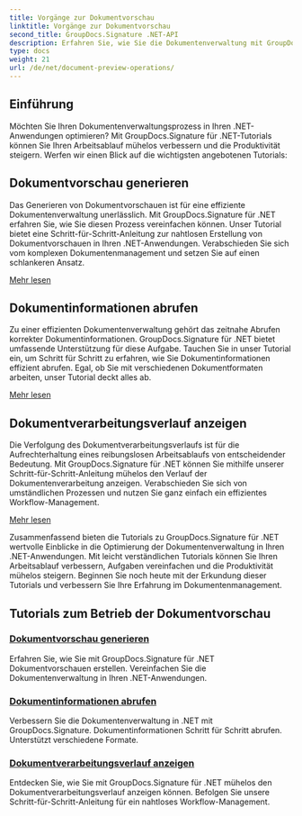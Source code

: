 ```yaml
---
title: Vorgänge zur Dokumentvorschau
linktitle: Vorgänge zur Dokumentvorschau
second_title: GroupDocs.Signature .NET-API
description: Erfahren Sie, wie Sie die Dokumentenverwaltung mit GroupDocs.Signature für .NET-Tutorials optimieren können. Vereinfachen Sie Aufgaben, verbessern Sie den Arbeitsablauf und steigern Sie mühelos die Produktivität.
type: docs
weight: 21
url: /de/net/document-preview-operations/
---
```

## Einführung

Möchten Sie Ihren Dokumentenverwaltungsprozess in Ihren .NET-Anwendungen optimieren? Mit GroupDocs.Signature für .NET-Tutorials können Sie Ihren Arbeitsablauf mühelos verbessern und die Produktivität steigern. Werfen wir einen Blick auf die wichtigsten angebotenen Tutorials:

## Dokumentvorschau generieren

Das Generieren von Dokumentvorschauen ist für eine effiziente Dokumentenverwaltung unerlässlich. Mit GroupDocs.Signature für .NET erfahren Sie, wie Sie diesen Prozess vereinfachen können. Unser Tutorial bietet eine Schritt-für-Schritt-Anleitung zur nahtlosen Erstellung von Dokumentvorschauen in Ihren .NET-Anwendungen. Verabschieden Sie sich vom komplexen Dokumentenmanagement und setzen Sie auf einen schlankeren Ansatz.

[Mehr lesen](./generate-document-preview/)

## Dokumentinformationen abrufen

Zu einer effizienten Dokumentenverwaltung gehört das zeitnahe Abrufen korrekter Dokumentinformationen. GroupDocs.Signature für .NET bietet umfassende Unterstützung für diese Aufgabe. Tauchen Sie in unser Tutorial ein, um Schritt für Schritt zu erfahren, wie Sie Dokumentinformationen effizient abrufen. Egal, ob Sie mit verschiedenen Dokumentformaten arbeiten, unser Tutorial deckt alles ab.

[Mehr lesen](./retrieve-document-information/)

## Dokumentverarbeitungsverlauf anzeigen

Die Verfolgung des Dokumentverarbeitungsverlaufs ist für die Aufrechterhaltung eines reibungslosen Arbeitsablaufs von entscheidender Bedeutung. Mit GroupDocs.Signature für .NET können Sie mithilfe unserer Schritt-für-Schritt-Anleitung mühelos den Verlauf der Dokumentenverarbeitung anzeigen. Verabschieden Sie sich von umständlichen Prozessen und nutzen Sie ganz einfach ein effizientes Workflow-Management.

[Mehr lesen](./view-document-processing-history/)

Zusammenfassend bieten die Tutorials zu GroupDocs.Signature für .NET wertvolle Einblicke in die Optimierung der Dokumentenverwaltung in Ihren .NET-Anwendungen. Mit leicht verständlichen Tutorials können Sie Ihren Arbeitsablauf verbessern, Aufgaben vereinfachen und die Produktivität mühelos steigern. Beginnen Sie noch heute mit der Erkundung dieser Tutorials und verbessern Sie Ihre Erfahrung im Dokumentenmanagement.
## Tutorials zum Betrieb der Dokumentvorschau
### [Dokumentvorschau generieren](./generate-document-preview/)
Erfahren Sie, wie Sie mit GroupDocs.Signature für .NET Dokumentvorschauen erstellen. Vereinfachen Sie die Dokumentenverwaltung in Ihren .NET-Anwendungen.
### [Dokumentinformationen abrufen](./retrieve-document-information/)
Verbessern Sie die Dokumentenverwaltung in .NET mit GroupDocs.Signature. Dokumentinformationen Schritt für Schritt abrufen. Unterstützt verschiedene Formate.
### [Dokumentverarbeitungsverlauf anzeigen](./view-document-processing-history/)
Entdecken Sie, wie Sie mit GroupDocs.Signature für .NET mühelos den Dokumentverarbeitungsverlauf anzeigen können. Befolgen Sie unsere Schritt-für-Schritt-Anleitung für ein nahtloses Workflow-Management.
